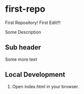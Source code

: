 # first-repo
First Repository! 
First Edit!!!

Some Description


## Sub header
Some more text

## Local Development

1. Open index.html in your browser.
